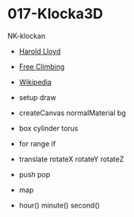 # 017-Klocka3D

NK-klockan

* [Harold Lloyd](https://www.youtube.com/watch?v=Hr2aj1ibVYE)
* [Free Climbing](https://www.youtube.com/watch?v=Fiu0LeLUjUU)
* [Wikipedia](https://sv.wikipedia.org/wiki/NK-klockan)


* setup draw
* createCanvas normalMaterial bg
* box cylinder torus
* for range if
* translate rotateX rotateY rotateZ
* push pop
* map
* hour() minute() second()

